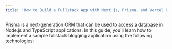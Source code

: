 ```yaml
---
title: 'How to Build a Fullstack App with Next.js, Prisma, and Vercel Postgres'
---
```


Prisma is a next-generation ORM that can be used to access a database in Node.js and TypeScript applications. In this guide, you'll learn how to implement a sample fullstack blogging application using the following technologies:
